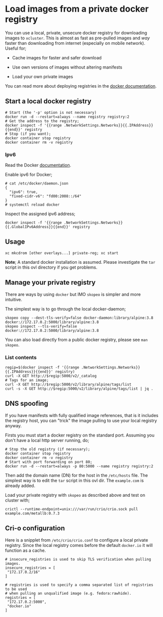 # Load images from a private docker registry

You can use a local, private, unsecure docker registry for downloading
images to `xcluster`. This is almost as fast as pre-pulled images and
*way* faster than downloading from internet (especially on mobile
network). Useful for;

 * Cache images for faster and safer download

 * Use own versions of images without altering manifests

 * Load your own private images

You can read more about deploying registries in the
[docker documentation](https://docs.docker.com/registry/deploying/).


## Start a local docker registry

```
# Start (the '-p' option is not necessary)
docker run -d --restart=always --name registry registry:2
# Get the address to the registry;
docker inspect -f '{{range .NetworkSettings.Networks}}{{.IPAddress}}{{end}}' registry
# Stop (if you want);
docker container stop registry
docker container rm -v registry
```

### Ipv6

Read the Docker
[documentation](https://docs.docker.com/v17.09/engine/userguide/networking/default_network/ipv6/).

Enable ipv6 for Docker;

```
# cat /etc/docker/daemon.json
{
  "ipv6": true,
  "fixed-cidr-v6": "fd00:2008::/64"
}
# systemctl reload docker
```

Inspect the assigned ipv6 address;
```
docker inspect -f '{{range .NetworkSettings.Networks}}{{.GlobalIPv6Address}}{{end}}' registry
```

## Usage

```
xc mkcdrom [other overlays...] private-reg; xc start
```

**Note**; A standard docker installation is assumed. Please
investigate the `tar` script in this ovl directory if you get problems.


## Manage your private registry

There are ways by using `docker` but IMO `skopeo` is simpler and more
intuitive.

The simplest way is to go through the local docker-daemon;

```
skopeo copy --dest-tls-verify=false docker-daemon:library/alpine:3.8 docker://172.17.0.2:5000/library/alpine:3.8
skopeo inspect --tls-verify=false docker://172.17.0.2:5000/library/alpine:3.8
```

You can also load directly from a public docker registry, please see
`man skopeo`.


### List contents

```
regip=$(docker inspect -f '{{range .NetworkSettings.Networks}}{{.IPAddress}}{{end}}' registry)
curl -X GET http://$regip:5000/v2/_catalog
# Tags for an image;
curl -X GET http://$regip:5000/v2/library/alpine/tags/list
curl -s -X GET http://$regip:5000/v2/library/alpine/tags/list | jq .
```



## DNS spoofing

If you have manifests with fully qualified image references, that is
it includes the registry host, you can "trick" the image pulling to
use your local registry anyway.

Firsts you must start a docker registry on the standard port. Assuming
you don't have a local http server running, do;

```
# Stop the old registry (if necessary);
docker container stop registry
docker container rm -v registry
# Start with port forwarding on port 80;
docker run -d --restart=always -p 80:5000 --name registry registry:2
```

Then add the domain name (DN) for the host in the `/etc/hosts`
file. The simplest way is to edit the `tar` script in this ovl
dir. The `example.com` is already added.

Load your private registry with `skopeo` as described above and test
on cluster with;

```
crictl --runtime-endpoint=unix:///var/run/crio/crio.sock pull example.com/metallb:0.7.3
```


## Cri-o configuration

Here is a snipplet from `/etc/crio/crio.conf` to configure a local
private registry. Since the local registry comes before the default
`docker.io` it will function as a cache.

```
# insecure_registries is used to skip TLS verification when pulling images.
insecure_registries = [
 "172.17.0.2/16"
]

# registries is used to specify a comma separated list of registries to be used
# when pulling an unqualified image (e.g. fedora:rawhide).
registries = [
 "172.17.0.2:5000",
 "docker.io"
]
```
